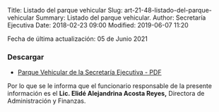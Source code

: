 Title: Listado del parque vehicular
Slug: art-21-48-listado-del-parque-vehicular
Summary: Listado del parque vehicular.
Author: Secretaría Ejecutiva
Date: 2018-02-23 09:00
Modified: 2019-06-07 11:20


Fecha de última actualización: 05 de Junio 2021

### Descargar

* [Parque Vehicular de la Secretaría Ejecutiva - PDF](listado-parque-vehicular.pdf)

Por lo que se le informa que el funcionario responsable de la presente información es el **Lic. Elidé Alejandrina Acosta Reyes,** Directora de Administración y Finanzas.
